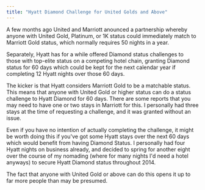```yaml
---
title: "Hyatt Diamond Challenge for United Golds and Above"
---
```


A few months ago United and Marriott anounced a partnership whereby anyone with United Gold, Platinum, or 1K status could immediately match to Marriott Gold status, which normally requires 50 nights in a year.

Separately, Hyatt has for a while offered Diamond status challenges to those with top-elite status on a competing hotel chain, granting Diamond status for 60 days which could be kept for the next calendar year if completing 12 Hyatt nights over those 60 days.

The kicker is that Hyatt considers Marriott Gold to be a matchable status. This means that anyone with United Gold or higher status can do a status challenge to Hyatt Diamond for 60 days. There are some reports that you may need to have one or two stays in Marriott for this. I personally had three stays at the time of requesting a challenge, and it was granted without an issue.

Even if you have no intention of actually completing the challenge, it might be worth doing this if you've got some Hyatt stays over the next 60 days which would benefit from having Diamond Status. I personally had four Hyatt nights on business already, and decided to spring for another eight over the course of my nomading (where for many nights I'd need a hotel anyways) to secure Hyatt Diamond status throughout 2014.

The fact that anyone with United Gold or above can do this opens it up to far more people than may be presumed.
